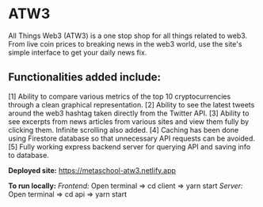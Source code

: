 # ATW3
All Things Web3 (ATW3) is a one stop shop for all things related to web3. From live coin prices to breaking news in the web3 world, use the site's simple interface to get your daily news fix.
  
## Functionalities added include:
[1] Ability to compare various metrics of the top 10 cryptocurrencies through a clean graphical representation.
[2] Ability to see the latest tweets around the web3 hashtag taken directly from the Twitter API.
[3] Ability to see excerpts from news articles from various sites and view them fully by clicking them. Infinite scrolling also added.
[4] Caching has been done using Firestore database so that unnecessary API requests can be avoided.
[5] Fully working express backend server for querying API and saving info to database.


**Deployed site:** https://metaschool-atw3.netlify.app

**To run locally:**
  *Frontend:* Open terminal => cd client => yarn start
  *Server:* Open terminal => cd api => yarn start
